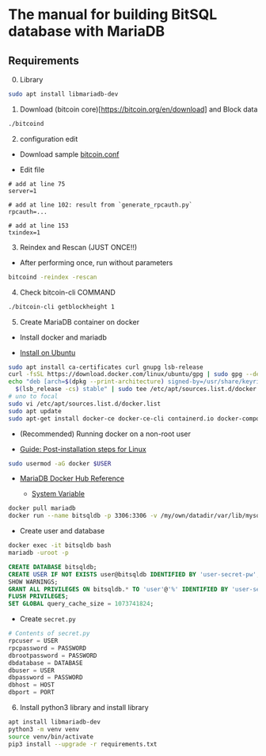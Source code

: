 # The manual for building BitSQL database with MariaDB

## Requirements

0. Library

```bash
sudo apt install libmariadb-dev
```

1. Download (bitcoin core)[https://bitcoin.org/en/download] and Block data

```bash
./bitcoind
```

2. configuration edit

- Download sample [bitcoin.conf](https://github.com/bitcoin/bitcoin/blob/master/share/examples/bitcoin.conf)

- Edit file

```
# add at line 75
server=1
    
# add at line 102: result from `generate_rpcauth.py`
rpcauth=...

# add at line 153
txindex=1
```

3. Reindex and Rescan (JUST ONCE!!)

- After performing once, run without parameters

```bash
bitcoind -reindex -rescan
```

4. Check bitcoin-cli COMMAND

```bash
./bitcoin-cli getblockheight 1
```

5. Create MariaDB container on docker

- Install docker and mariadb

- [Install on Ubuntu](https://docs.docker.com/engine/install/ubuntu/)

```bash
sudo apt install ca-certificates curl gnupg lsb-release
curl -fsSL https://download.docker.com/linux/ubuntu/gpg | sudo gpg --dearmor -o /usr/share/keyrings/docker-archive-keyring.gpg
echo "deb [arch=$(dpkg --print-architecture) signed-by=/usr/share/keyrings/docker-archive-keyring.gpg] https://download.docker.com/linux/ubuntu \
  $(lsb_release -cs) stable" | sudo tee /etc/apt/sources.list.d/docker.list > /dev/null
# uno to focal
sudo vi /etc/apt/sources.list.d/docker.list
sudo apt update
sudo apt-get install docker-ce docker-ce-cli containerd.io docker-compose-plugin
```

- (Recommended) Running docker on a non-root user

- [Guide: Post-installation steps for Linux](https://docs.docker.com/engine/install/linux-postinstall/)

```bash
sudo usermod -aG docker $USER
```

- [MariaDB Docker Hub Reference](https://hub.docker.com/_/mariadb)

  - [System Variable](https://mariadb.com/kb/en/server-system-variables/)

```bash
docker pull mariadb
docker run --name bitsqldb -p 3306:3306 -v /my/own/datadir/var/lib/mysql:/var/lib/mysql -e MARIADB_ROOT_PASSWORD=my-secret-pw -d mariadb:latest --innodb_buffer_pool_size=137438953472 --key_buffer_size=137438953472 --max_allowed_packet=1073741824
```

- Create user and database

```bash
docker exec -it bitsqldb bash
mariadb -uroot -p
```

```sql
CREATE DATABASE bitsqldb;
CREATE USER IF NOT EXISTS user@bitsqldb IDENTIFIED BY 'user-secret-pw';
SHOW WARNINGS;
GRANT ALL PRIVILEGES ON bitsqldb.* TO 'user'@'%' IDENTIFIED BY 'user-secret-pw';
FLUSH PRIVILEGES;
SET GLOBAL query_cache_size = 1073741824;
```

- Create `secret.py`

```python
# Contents of secret.py
rpcuser = USER
rpcpassword = PASSWORD
dbrootpassword = PASSWORD
dbdatabase = DATABASE
dbuser = USER
dbpassword = PASSWORD
dbhost = HOST
dbport = PORT
```

6. Install python3 library and install library

```bash
apt install libmariadb-dev
python3 -m venv venv
source venv/bin/activate
pip3 install --upgrade -r requirements.txt
```
